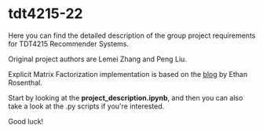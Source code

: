 # tdt4215-22

Here you can find the detailed description of the group project requirements for TDT4215 Recommender Systems.

Original project authors are Lemei Zhang and Peng Liu.

Explicit Matrix Factorization implementation is based on the [blog](https://www.ethanrosenthal.com/2016/01/09/explicit-matrix-factorization-sgd-als/) by Ethan Rosenthal.

Start by looking at the **project_description.ipynb**, and then you can also take a look at the .py scripts if you're interested.

Good luck!
